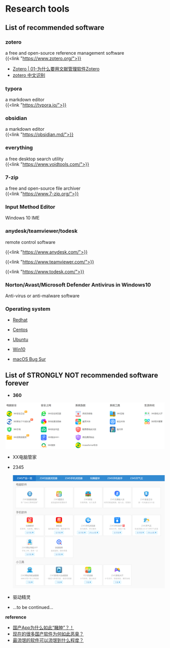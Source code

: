# Research tools


## List of recommended software

### zotero
a free and open-source reference management software  
{{<link "https://www.zotero.org/">}}
* [Zotero | 01-为什么要用文献管理软件Zotero](https://www.bilibili.com/video/BV1cJ411h77k)
* [zotero 中文识别](https://www.bilibili.com/read/cv6968662/)

### typora

a markdown editor  
{{<link "https://typora.io/">}}  

### obsidian
a markdown editor  
{{<link "https://obsidian.md/">}}

### everything   
a free desktop search utility  
{{<link "https://www.voidtools.com/">}}

### 7-zip
a free and open-source file archiver  
{{<link "https://www.7-zip.org/">}}

### Input Method Editor
Windows 10 IME

### anydesk/teamviewer/todesk

remote control software

{{<link "https://www.anydesk.com/">}}

{{<link "https://www.teamviewer.com/">}}

{{<link "https://www.todesk.com/">}}

### Norton/Avast/Microsoft Defender Antivirus in Windows10
Anti-virus or anti-malware software

### Operating system
* [Redhat](https://developers.redhat.com/products/rhel/download)

* [Centos](https://www.centos.org/)

* [Ubuntu](https://www.ubuntu.com/)

* [Win10](https://www.microsoft.com/zh-cn/software-download/windows10)

* [macOS Bug Sur](https://www.apple.com/macos/big-sur/)

  



## List of STRONGLY NOT recommended software forever

* **360**  
<img src="index.assets/image-20210120222659506.png" align="center"/>

* XX电脑管家

* 2345

  <img src="index.assets/image-20210127161425191.png" alt="image-20210127161425191"  />

* 驱动精灵

* ...to be continued...

**reference**

- [国产App为什么如此“臃肿”？！](https://www.cnblogs.com/SNSD-99/p/14383023.html)
- [现在的很多国产软件为何如此恶臭？](https://www.zhihu.com/question/434638074)
- [最流氓的软件可以流氓到什么程度？](https://www.zhihu.com/question/29129310/answers/updated)



